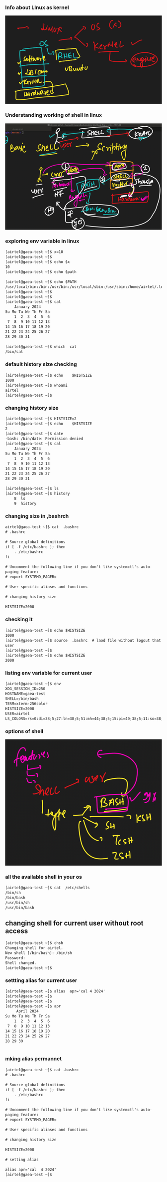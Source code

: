 ### Info about LInux as kernel 

<img src="kernel.png">

### Understanding working of shell in linux 

<img src="shell.png">

### exploring env variable in linux 

```
[airtel@gaea-test ~]$ x=10
[airtel@gaea-test ~]$ 
[airtel@gaea-test ~]$ echo $x
10
[airtel@gaea-test ~]$ echo $path

[airtel@gaea-test ~]$ echo $PATH
/usr/local/bin:/bin:/usr/bin:/usr/local/sbin:/usr/sbin:/home/airtel/.local/bin:/home/airtel/bin
[airtel@gaea-test ~]$ 
[airtel@gaea-test ~]$ 
[airtel@gaea-test ~]$ cal
    January 2024    
Su Mo Tu We Th Fr Sa
    1  2  3  4  5  6
 7  8  9 10 11 12 13
14 15 16 17 18 19 20
21 22 23 24 25 26 27
28 29 30 31

[airtel@gaea-test ~]$ which  cal 
/bin/cal

```

### default history size checking 

```
[airtel@gaea-test ~]$ echo    $HISTSIZE
1000
[airtel@gaea-test ~]$ whoami
airtel
[airtel@gaea-test ~]$ 

```

### changing history size 

```
[airtel@gaea-test ~]$ HISTSIZE=2
[airtel@gaea-test ~]$ echo    $HISTSIZE
2
[airtel@gaea-test ~]$ date
-bash: /bin/date: Permission denied
[airtel@gaea-test ~]$ cal
    January 2024    
Su Mo Tu We Th Fr Sa
    1  2  3  4  5  6
 7  8  9 10 11 12 13
14 15 16 17 18 19 20
21 22 23 24 25 26 27
28 29 30 31

[airtel@gaea-test ~]$ ls
[airtel@gaea-test ~]$ history 
    8  ls
    9  history 

```

### changing size in ,bashrch 

```
airtel@gaea-test ~]$ cat  .bashrc 
# .bashrc

# Source global definitions
if [ -f /etc/bashrc ]; then
	. /etc/bashrc
fi

# Uncomment the following line if you don't like systemctl's auto-paging feature:
# export SYSTEMD_PAGER=

# User specific aliases and functions

# changing history size

HISTSIZE=2000

```

### checking it

```
[airtel@gaea-test ~]$ echo $HISTSIZE
1000
[airtel@gaea-test ~]$ source  .bashrc  # laod file without logout that user 
[airtel@gaea-test ~]$ 
[airtel@gaea-test ~]$ echo $HISTSIZE
2000

```

### listing env variable for current user 

```
[airtel@gaea-test ~]$ env
XDG_SESSION_ID=250
HOSTNAME=gaea-test
SHELL=/bin/bash
TERM=xterm-256color
HISTSIZE=2000
USER=airtel
LS_COLORS=rs=0:di=38;5;27:ln=38;5;51:mh=44;38;5;15:pi=40;38;5;11:so=38;5;13:do=38;5;5:bd=48;5;232;38;5;11:cd=48;5;232;38;5;3:or=48;5;232;38;5;9:mi=05;48;5;232;38;5;15:su=48;5;196;38;5;15:sg=48;5;11;38;5;16:ca=48;5;196;38;5;226:tw=48;5;10;38;5;16:ow=48;5;10;38;5;21:st=48;5;21;38;5;15:ex=38;5;34:*.tar=38;5;9:*.tgz=38;5;9:*.arc=38;5;9:*.arj=38;5;9:*.taz=38;5;9:*.lha=38;5;9:*.lz4=38;5;9:*.lzh=38;5;9:*.lzma=38;5;9:*.tlz=38;5;9:*.txz=38;5;9:*.tzo=38;5;9:*.t7z=38;5;9:*.zip=38;5;9:*.z=38;5;9:*.Z=38;5;9:*.dz=38;5;9:*.gz=38;5;9:*.lrz=38;5;9:*.lz=38;5;9:*.lzo=38;5;9:*.xz=38;5;9:*.bz2=38;5;9:*.bz=38;5;9:*.tbz=38;5;9:*.tbz2=38;5;9:*.tz=38;5;9:*.deb=38;5;9:*.rpm=38;5;9:*.jar=38;5;9:*.war=38;5;9:*.ear=38;5;9:*.sar=38;5;9:*.rar=38;5;9:*.alz=38;5;9:*.ace=38;5;9:*.zoo=38;5;9:*.cpio=38;5;9:*.7z=38;5;9:*.rz=3
```

### options of shell

<img src="shell1.png">

### all the available shell in your os 

```
[airtel@gaea-test ~]$ cat  /etc/shells 
/bin/sh
/bin/bash
/usr/bin/sh
/usr/bin/bash
```


## changing shell for current user without root access

```
[airtel@gaea-test ~]$ chsh 
Changing shell for airtel.
New shell [/bin/bash]: /bin/sh
Password: 
Shell changed.
[airtel@gaea-test ~]$ 

```

### settting alias for current user 

```
[airtel@gaea-test ~]$ alias  apr='cal 4 2024'
[airtel@gaea-test ~]$ 
[airtel@gaea-test ~]$ 
[airtel@gaea-test ~]$ apr
     April 2024     
Su Mo Tu We Th Fr Sa
    1  2  3  4  5  6
 7  8  9 10 11 12 13
14 15 16 17 18 19 20
21 22 23 24 25 26 27
28 29 30


```

### mking alias permannet 

```
[airtel@gaea-test ~]$ cat .bashrc 
# .bashrc

# Source global definitions
if [ -f /etc/bashrc ]; then
	. /etc/bashrc
fi

# Uncomment the following line if you don't like systemctl's auto-paging feature:
# export SYSTEMD_PAGER=

# User specific aliases and functions

# changing history size

HISTSIZE=2000

# setting alias 

alias apr='cal  4 2024'
[airtel@gaea-test ~]$ 





```

